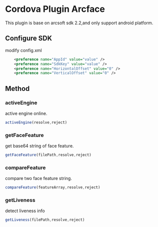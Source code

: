 # Cordova Plugin Arcface
This plugin is base on arcsoft sdk 2.2,and only support android platform.
## Configure SDK
modify config.xml

```xml
    <preference name="AppId" value="value" />
    <preference name="SdkKey" value="value" />
    <preference name="HorizontalOffset" value="0" />
    <preference name="VerticalOffset" value="0" />
```

## Method
### activeEngine
active engine online.

```javascript
activeEngine(resolve,reject)
```
### getFaceFeature
get base64 string of face feature.

```javascript
getFaceFeature(filePath,resolve,reject)
```
### compareFeature
compare two face feature string.

```javascript
compareFeature(featureArray,resolve,reject)
```
### getLiveness
detect liveness info

```javascript
getLiveness(filePath,resolve,reject)
```
